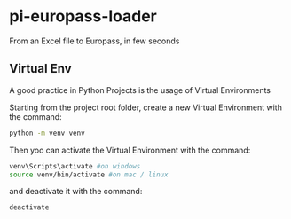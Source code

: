# pi-europass-loader
From an Excel file to Europass, in few seconds

## Virtual Env
A good practice in Python Projects is the usage of Virtual Environments

Starting from the project root folder, create a new Virtual Environment with the command:
```bash
python -m venv venv
```
Then yoo can activate the Virtual Environment with the command:
```bash
venv\Scripts\activate #on windows
source venv/bin/activate #on mac / linux
```
and deactivate it with the command: 
```bash
deactivate
```